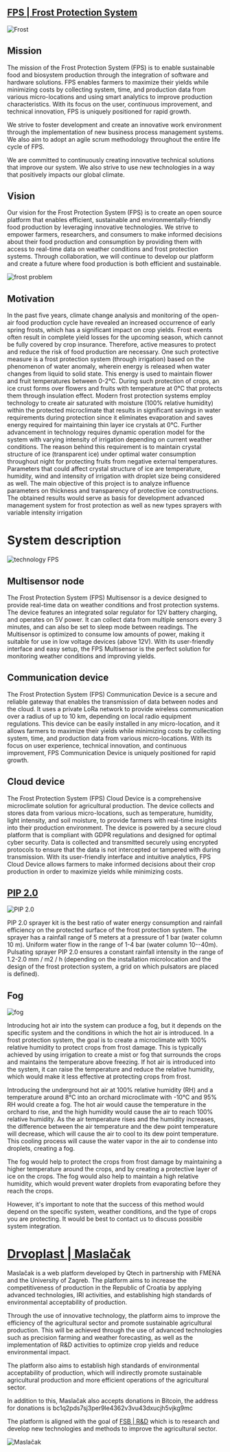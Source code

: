 ## [FPS | Frost Protection System](https://qtech.hr/en/pages/sustav)


![Frost](https://cdn.shopify.com/s/files/1/2469/7143/files/FPS_pojava_mraza.gif?v=1614335668)

## Mission

The mission of the Frost Protection System (FPS) is to enable sustainable food and biosystem production through the integration of software and hardware solutions. FPS enables farmers to maximize their yields while minimizing costs by collecting system, time, and production data from various micro-locations and using smart analytics to improve production characteristics. With its focus on the user, continuous improvement, and technical innovation, FPS is uniquely positioned for rapid growth. 

We strive to foster development and create an innovative work environment through the implementation of new business process management systems. We also aim to adopt an agile scrum methodology throughout the entire life cycle of FPS. 

We are committed to continuously creating innovative technical solutions that improve our system. We also strive to use new technologies in a way that positively impacts our global climate.

## Vision

Our vision for the Frost Protection System (FPS) is to create an open source platform that enables efficient, sustainable and environmentally-friendly food production by leveraging innovative technologies. We strive to empower farmers, researchers, and consumers to make informed decisions about their food production and consumption by providing them with access to real-time data on weather conditions and frost protection systems. Through collaboration, we will continue to develop our platform and create a future where food production is both efficient and sustainable.

![frost problem](https://cdn.shopify.com/s/files/1/2469/7143/files/3d_render_of_inflatable_mobile_greenhouse_structure_with_42_triangle_beams_layout._ETFE_transparent_triangle_foil_on_each_side_of_beam_protects_th.png?v=1659858901)

## Motivation

In the past five years, climate change analysis and monitoring of the open-air food production cycle have revealed an increased occurrence of early spring frosts, which has a significant impact on crop yields. Frost events often result in complete yield losses for the upcoming season, which cannot be fully covered by crop insurance. Therefore, active measures to protect and reduce the risk of food production are necessary. One such protective measure is a frost protection system (through irrigation) based on the phenomenon of water anomaly, wherein energy is released when water changes from liquid to solid state. This energy is used to maintain flower and fruit temperatures between 0-2°C. During such protection of crops, an ice crust forms over flowers and fruits with temperature at 0°C that protects them through insulation effect. Modern frost protection systems employ technology to create air saturated with moisture (100% relative humidity) within the protected microclimate that results in significant savings in water requirements during protection since it eliminates evaporation and saves energy required for maintaining thin layer ice crystals at 0°C. Further advancement in technology requires dynamic operation model for the system with varying intensity of irrigation depending on current weather conditions. The reason behind this requirement is to maintain crystal structure of ice (transparent ice) under optimal water consumption throughout night for protecting fruits from negative external temperatures. Parameters that could affect crystal structure of ice are temperature, humidity, wind and intensity of irrigation with droplet size being considered as well. The main objective of this project is to analyze influence parameters on thickness and transparency of protective ice constructions. The obtained results would serve as basis for development advanced management system for frost protection as well as new types sprayers with variable intensity irrigation

# System description

![technology FPS](https://cdn.shopify.com/s/files/1/2469/7143/files/FPS_GDPR.jpg?v=1614335627)

## Multisensor node

The Frost Protection System (FPS) Multisensor is a device designed to provide real-time data on weather conditions and frost protection systems. The device features an integrated solar regulator for 12V battery charging, and operates on 5V power. It can collect data from multiple sensors every 3 minutes, and can also be set to sleep mode between readings. The Multisensor is optimized to consume low amounts of power, making it suitable for use in low voltage devices (above 12V). With its user-friendly interface and easy setup, the FPS Multisensor is the perfect solution for monitoring weather conditions and improving yields.

## Communication device

The Frost Protection System (FPS) Communication Device is a secure and reliable gateway that enables the transmission of data between nodes and the cloud. It uses a private LoRa network to provide wireless communication over a radius of up to 10 km, depending on local radio equipment regulations. This device can be easily installed in any micro-location, and it allows farmers to maximize their yields while minimizing costs by collecting system, time, and production data from various micro-locations. With its focus on user experience, technical innovation, and continuous improvement, FPS Communication Device is uniquely positioned for rapid growth.

## Cloud device

The Frost Protection System (FPS) Cloud Device is a comprehensive microclimate solution for agricultural production. The device collects and stores data from various micro-locations, such as temperature, humidity, light intensity, and soil moisture, to provide farmers with real-time insights into their production environment. The device is powered by a secure cloud platform that is compliant with GDPR regulations and designed for optimal cyber security. Data is collected and transmitted securely using encrypted protocols to ensure that the data is not intercepted or tampered with during transmission. With its user-friendly interface and intuitive analytics, FPS Cloud Device allows farmers to make informed decisions about their crop production in order to maximize yields while minimizing costs.

## [PIP 2.0](https://qtech.hr/en/products/pip-pulsator-2-0)

![PIP 2.0](https://cdn.shopify.com/s/files/1/2469/7143/files/OPG_Stjepan_Car_kisenje_2d9bd0e5-cb71-4a67-843f-21487bbf0e29.gif?v=1673775988)

PIP 2.0 sprayer kit is the best ratio of water energy consumption and rainfall efficiency on the protected surface of the frost protection system. The sprayer has a rainfall range of 5 meters at a pressure of 1 bar (water column 10 m). Uniform water flow in the range of 1-4 bar (water column 10--40m). Pulsating sprayer PIP 2.0 ensures a constant rainfall intensity in the range of 1.2-2.0 mm / m2 / h (depending on the installation microlocation and the design of the frost protection system, a grid on which pulsators are placed is defined).

## Fog

![fog](https://cdn.shopify.com/s/files/1/2469/7143/files/Drvoplast_Maslacak_Fog.gif?v=1673774170)

Introducing hot air into the system can produce a fog, but it depends on the specific system and the conditions in which the hot air is introduced. In a frost protection system, the goal is to create a microclimate with 100% relative humidity to protect crops from frost damage. This is typically achieved by using irrigation to create a mist or fog that surrounds the crops and maintains the temperature above freezing. If hot air is introduced into the system, it can raise the temperature and reduce the relative humidity, which would make it less effective at protecting crops from frost. 

Introducing the underground hot air at 100% relative humidity (RH) and a temperature around 8°C into an orchard microclimate with -10°C and 95% RH would create a fog. The hot air would cause the temperature in the orchard to rise, and the high humidity would cause the air to reach 100% relative humidity. As the air temperature rises and the humidity increases, the difference between the air temperature and the dew point temperature will decrease, which will cause the air to cool to its dew point temperature. This cooling process will cause the water vapor in the air to condense into droplets, creating a fog.

The fog would help to protect the crops from frost damage by maintaining a higher temperature around the crops, and by creating a protective layer of ice on the crops. The fog would also help to maintain a high relative humidity, which would prevent water droplets from evaporating before they reach the crops.

However, it's important to note that the success of this method would depend on the specific system, weather conditions, and the type of crops you are protecting. It would be best to contact us to discuss possible system integration.

# [Drvoplast | Maslačak](https://drvoplast.com/)

Maslačak is a web platform developed by Qtech in partnership with FMENA and the University of Zagreb. The platform aims to increase the competitiveness of production in the Republic of Croatia by applying advanced technologies, IRI activities, and establishing high standards of environmental acceptability of production.

Through the use of innovative technology, the platform aims to improve the efficiency of the agricultural sector and promote sustainable agricultural production. This will be achieved through the use of advanced technologies such as precision farming and weather forecasting, as well as the implementation of R&D activities to optimize crop yields and reduce environmental impact.

The platform also aims to establish high standards of environmental acceptability of production, which will indirectly promote sustainable agricultural production and more efficient operations of the agricultural sector.

In addition to this, Maslačak also accepts donations in Bitcoin, the address for donations is bc1q2pds7sj3per9le4362v3vu43dxucjh5vjkg9mc

The platform is aligned with the goal of [FSB | R&D]((https://trello.com/b/gbMGnvT7/fsb-rd)) which is to research and develop new technologies and methods to improve the agricultural sector.

![Maslačak]((https://g.co/kgs/RtyRTaS))

